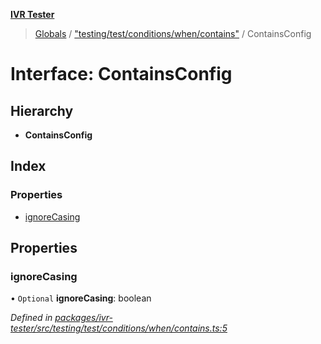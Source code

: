 **[IVR Tester](../README.md)**

> [Globals](../README.md) / ["testing/test/conditions/when/contains"](../modules/_testing_test_conditions_when_contains_.md) / ContainsConfig

# Interface: ContainsConfig

## Hierarchy

* **ContainsConfig**

## Index

### Properties

* [ignoreCasing](_testing_test_conditions_when_contains_.containsconfig.md#ignorecasing)

## Properties

### ignoreCasing

• `Optional` **ignoreCasing**: boolean

*Defined in [packages/ivr-tester/src/testing/test/conditions/when/contains.ts:5](https://github.com/SketchingDev/ivr-tester/blob/d4b858b/packages/ivr-tester/src/testing/test/conditions/when/contains.ts#L5)*
